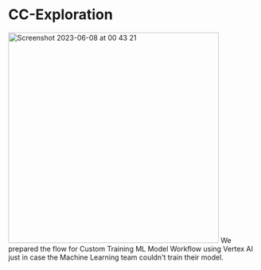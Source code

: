 # CC-Exploration

<img width="423" alt="Screenshot 2023-06-08 at 00 43 21" src="https://github.com/C23-DF02-DiskusAI-Dicoding-Indonesia/CC-Exploration/assets/132810595/044f133b-d7e4-4198-b417-6458c5eb9d88">
We prepared the flow for Custom Training ML Model Workflow using Vertex AI just in case the Machine Learning team couldn't train their model.
